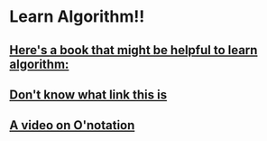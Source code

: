 # Learn Algorithm!!

## [Here's a book that might be helpful to learn algorithm:](http://labs.xjtudlc.com/labs/wldmt/reading%20list/books/Algorithms%20and%20optimization/Introduction%20to%20Algorithms.pdf)

## [Don't know what link this is](http://labs.xjtudlc.com/labs/wldmt/reading%20list/books/Algorithms%20and%20optimization/Introduction%20to%20Algorithms.pdf)

## [A video on O'notation](https://www.youtube.com/watch?v=V6mKVRU1evU)
